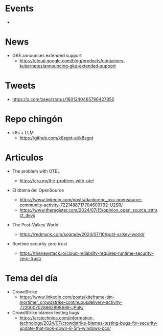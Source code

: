 
# Events

* 

# News

* GKE announces extended support
  * https://cloud.google.com/blog/products/containers-kubernetes/announcing-gke-extended-support

# Tweets

* https://x.com/zeeg/status/1801240465796427850

# Repo chingón
* k8s + LLM
  * https://github.com/k8sgpt-ai/k8sgpt

# Articulos

* The problem with OTEL
  * https://cra.mr/the-problem-with-otel

* El drama del OpenSource
  *  https://www.linkedin.com/posts/danlorenc_oss-opensource-community-activity-7221488717704609792-U2SR/
  *  https://www.theregister.com/2024/07/15/opinion_open_source_attract_devs
* The Post-Valkey World
  * https://redmonk.com/sogrady/2024/07/16/post-valkey-world/
* Runtime security zero trust
  * https://thenewstack.io/cloud-reliability-requires-runtime-security-zero-trust/
 
# Tema del día

* CrowdStrike
  * https://www.linkedin.com/posts/kiteframe-tim-mortimer_crowdstrike-continuousdelivery-activity-7220007028662898689-JPbK/
* CrowdStrike blames testing bugs
  * https://arstechnica.com/information-technology/2024/07/crowdstrike-blames-testing-bugs-for-security-update-that-took-down-8-5m-windows-pcs/  
